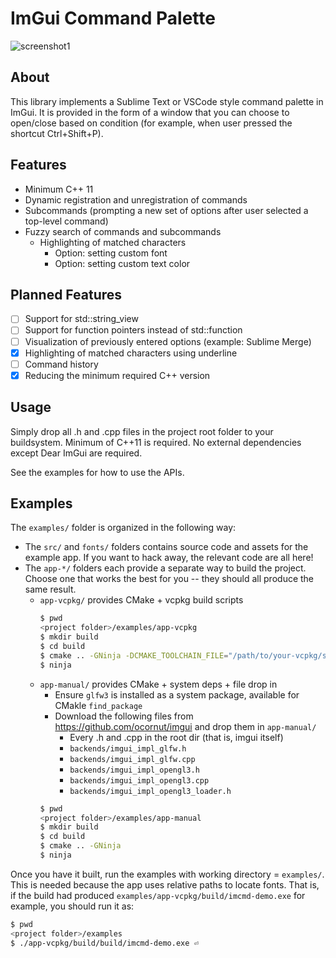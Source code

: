 # ImGui Command Palette

![screenshot1](https://user-images.githubusercontent.com/36975818/146656302-646eccfd-6bf4-4ad0-80e0-239c7766210a.png)

## About
This library implements a Sublime Text or VSCode style command palette in ImGui.
It is provided in the form of a window that you can choose to open/close based on condition (for example, when user pressed the shortcut Ctrl+Shift+P).

## Features
+ Minimum C++ 11
+ Dynamic registration and unregistration of commands
+ Subcommands (prompting a new set of options after user selected a top-level command)
+ Fuzzy search of commands and subcommands
    + Highlighting of matched characters
        + Option: setting custom font
        + Option: setting custom text color


## Planned Features
+ [ ] Support for std::string_view
+ [ ] Support for function pointers instead of std::function
+ [ ] Visualization of previously entered options (example: Sublime Merge)
+ [x] Highlighting of matched characters using underline
+ [ ] Command history
+ [x] Reducing the minimum required C++ version

## Usage
Simply drop all .h and .cpp files in the project root folder to your buildsystem. Minimum of C++11 is required.
No external dependencies except Dear ImGui are required.

See the examples for how to use the APIs.

## Examples
The `examples/` folder is organized in the following way:
- The `src/` and `fonts/` folders contains source code and assets for the example app. If you want to hack away, the relevant code are all here!
- The `app-*/` folders each provide a separate way to build the project. Choose one that works the best for you -- they should all produce the same result.
    - `app-vcpkg/` provides CMake + vcpkg build scripts
        ```sh
        $ pwd
        <project folder>/examples/app-vcpkg
        $ mkdir build
        $ cd build
        $ cmake .. -GNinja -DCMAKE_TOOLCHAIN_FILE="/path/to/your-vcpkg/scripts/buildsystem/vcpkg.cmake"
        $ ninja
        ```
    - `app-manual/` provides CMake + system deps + file drop in
        - Ensure `glfw3` is installed as a system package, available for CMakle `find_package`
        - Download the following files from https://github.com/ocornut/imgui and drop them in `app-manual/`
            - Every .h and .cpp in the root dir (that is, imgui itself)
            - `backends/imgui_impl_glfw.h`
            - `backends/imgui_impl_glfw.cpp`
            - `backends/imgui_impl_opengl3.h`
            - `backends/imgui_impl_opengl3.cpp`
            - `backends/imgui_impl_opengl3_loader.h`
        ```sh
        $ pwd
        <project folder>/examples/app-manual
        $ mkdir build
        $ cd build
        $ cmake .. -GNinja
        $ ninja
        ```

Once you have it built, run the examples with working directory = `examples/`.
This is needed because the app uses relative paths to locate fonts.
That is, if the build had produced `examples/app-vcpkg/build/imcmd-demo.exe` for example, you should run it as:
```sh
$ pwd
<project folder>/examples
$ ./app-vcpkg/build/build/imcmd-demo.exe ⏎
```
